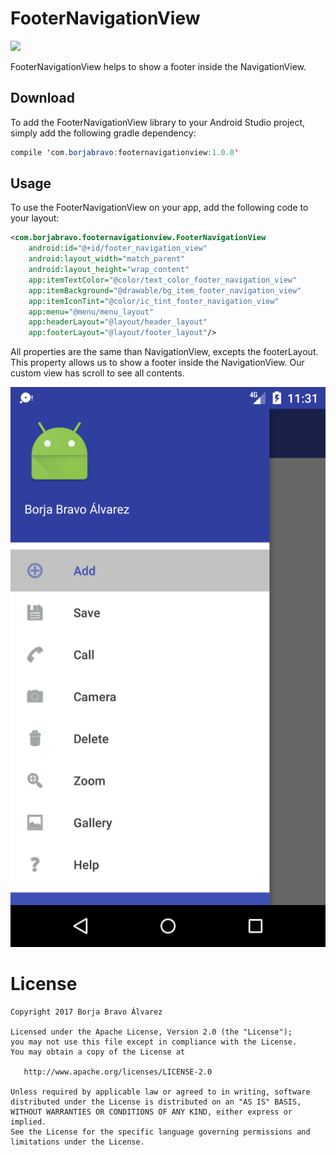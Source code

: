 # FooterNavigationView

[![](https://jitpack.io/v/borjabravo10/FooterNavigationView.svg)](https://jitpack.io/#borjabravo10/FooterNavigationView)

FooterNavigationView helps to show a footer inside the NavigationView.

## Download
To add the FooterNavigationView library to your Android Studio project, simply add the following gradle dependency:
```java
compile 'com.borjabravo:footernavigationview:1.0.0'
```

## Usage

To use the FooterNavigationView on your app, add the following code to your layout:

```xml
<com.borjabravo.footernavigationview.FooterNavigationView
    android:id="@+id/footer_navigation_view"
    android:layout_width="match_parent"
    android:layout_height="wrap_content"
    app:itemTextColor="@color/text_color_footer_navigation_view"    
    app:itemBackground="@drawable/bg_item_footer_navigation_view"   
    app:itemIconTint="@color/ic_tint_footer_navigation_view"        
    app:menu="@menu/menu_layout"
    app:headerLayout="@layout/header_layout"
    app:footerLayout="@layout/footer_layout"/>
```    
All properties are the same than NavigationView, excepts the footerLayout. This property allows us to show a footer inside the NavigationView. Our custom view has scroll to see all contents.

![FooterNavigationView](FooterNavigationView.png)

License
=======

    Copyright 2017 Borja Bravo Álvarez

    Licensed under the Apache License, Version 2.0 (the "License");
    you may not use this file except in compliance with the License.
    You may obtain a copy of the License at

       http://www.apache.org/licenses/LICENSE-2.0

    Unless required by applicable law or agreed to in writing, software
    distributed under the License is distributed on an "AS IS" BASIS,
    WITHOUT WARRANTIES OR CONDITIONS OF ANY KIND, either express or implied.
    See the License for the specific language governing permissions and
    limitations under the License.
